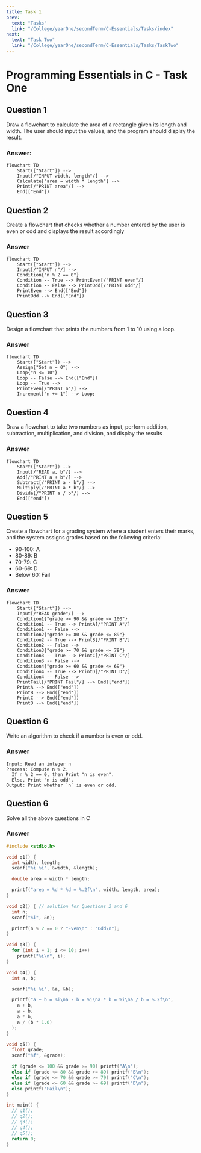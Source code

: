 ```yaml
---
title: Task 1
prev:
  text: "Tasks"
  link: "/College/yearOne/secondTerm/C-Essentials/Tasks/index"
next:
  text: "Task Two"
  link: "/College/yearOne/secondTerm/C-Essentials/Tasks/TaskTwo"
---
```


# Programming Essentials in C - Task One

## Question 1

Draw a flowchart to calculate the area of a rectangle given its length and width. The user should input the values, and the program should display the result.

### Answer:

```mermaid
flowchart TD
    Start(["Start"]) -->
    Input[/"INPUT width, length"/] -->
    Calculate["area = width * length"] -->
    Print[/"PRINT area"/] -->
    End(["End"])
```

## Question 2

Create a flowchart that checks whether a number entered by the user is even or odd and displays the result accordingly

### Answer

```mermaid
flowchart TD
    Start(["Start"]) -->
    Input[/"INPUT n"/] -->
    Condition{"n % 2 == 0"}
    Condition -- True --> PrintEven[/"PRINT even"/]
    Condition -- False --> PrintOdd[/"PRINT odd"/]
    PrintEven --> End(["End"])
    PrintOdd --> End(["End"])
```

## Question 3

Design a flowchart that prints the numbers from 1 to 10 using a loop.

### Answer

```mermaid
flowchart TD
    Start(["Start"]) -->
    Assign["Set n = 0"] -->
    Loop{"n <= 10"}
    Loop -- False --> End(["End"])
    Loop -- True -->
    PrintEven[/"PRINT n"/] -->
    Increment["n += 1"] --> Loop;
```

## Question 4

Draw a flowchart to take two numbers as input, perform addition, subtraction, multiplication, and division, and display the results

### Answer

```mermaid
flowchart TD
    Start(["Start"]) -->
    Input[/"READ a, b"/] -->
    Add[/"PRINT a + b"/] -->
    Subtract[/"PRINT a - b"/] -->
    Multiply[/"PRINT a * b"/] -->
    Divide[/"PRINT a / b"/] -->
    End(["end"])
```

## Question 5

Create a flowchart for a grading system where a student enters their marks, and the system assigns grades based on the following criteria:

- 90-100: A
- 80-89: B
- 70-79: C
- 60-69: D
- Below 60: Fail

### Answer

```mermaid
flowchart TD
    Start(["Start"]) -->
    Input[/"READ grade"/] -->
    Condition1{"grade >= 90 && grade <= 100"}
    Condition1 -- True --> PrintA[/"PRINT A"/]
    Condition1 -- False -->
    Condition2{"grade >= 80 && grade <= 89"}
    Condition2 -- True --> PrintB[/"PRINT B"/]
    Condition2 -- False -->
    Condition3{"grade >= 70 && grade <= 79"}
    Condition3 -- True --> PrintC[/"PRINT C"/]
    Condition3 -- False -->
    Condition4{"grade >= 60 && grade <= 69"}
    Condition4 -- True --> PrintD[/"PRINT D"/]
    Condition4 -- False -->
    PrintFail[/"PRINT Fail"/] --> End(["end"])
    PrintA --> End(["end"])
    PrintB --> End(["end"])
    PrintC --> End(["end"])
    PrintD --> End(["end"])
```

## Question 6

Write an algorithm to check if a number is even or odd.

### Answer

```
Input: Read an integer n
Process: Compute n % 2.
  If n % 2 == 0, then Print "n is even".
  Else, Print "n is odd".
Output: Print whether `n` is even or odd.
```

## Question 6

Solve all the above questions in C

### Answer

```C
#include <stdio.h>

void q1() {
  int width, length;
  scanf("%i %i", &width, &length);

  double area = width * length;

  printf("area = %d * %d = %.2f\n", width, length, area);
}

void q2() { // solution for Questions 2 and 6
  int n;
  scanf("%i", &n);

  printf(n % 2 == 0 ? "Even\n" : "Odd\n");
}

void q3() {
  for (int i = 1; i <= 10; i++)
    printf("%i\n", i);
}

void q4() {
  int a, b;

  scanf("%i %i", &a, &b);

  printf("a + b = %i\na - b = %i\na * b = %i\na / b = %.2f\n",
    a + b,
    a - b,
    a * b,
    a / (b * 1.0)
  );
}

void q5() {
  float grade;
  scanf("%f", &grade);

  if (grade <= 100 && grade >= 90) printf("A\n");
  else if (grade <= 80 && grade >= 89) printf("B\n");
  else if (grade <= 70 && grade >= 79) printf("C\n");
  else if (grade <= 60 && grade >= 69) printf("D\n");
  else printf("Fail\n");
}

int main() {
  // q1();
  // q2();
  // q3();
  // q4();
  // q5();
  return 0;
}
```
